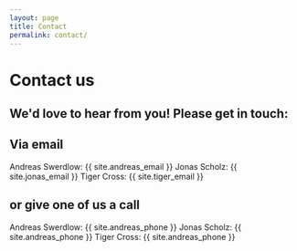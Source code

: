 ```yaml
---
layout: page
title: Contact
permalink: contact/
---
```


# Contact us

## We'd love to hear from you! Please get in touch:

## Via email

Andreas Swerdlow:     {{ site.andreas_email }}
Jonas Scholz:    {{ site.jonas_email }}
Tiger Cross:		{{ site.tiger_email }}

## or give one of us a call

Andreas Swerdlow:     {{ site.andreas_phone }}
Jonas Scholz:     {{ site.andreas_phone }}
Tiger Cross:     {{ site.andreas_phone }}
